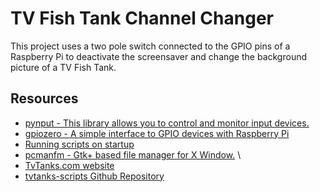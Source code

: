 
# TV Fish Tank Channel Changer
This project uses a two pole switch connected to the GPIO pins of a Raspberry Pi to deactivate the screensaver and change the background picture of a TV Fish Tank. 

## Resources 
* [pynput - This library allows you to control and monitor input devices.](https://pynput.readthedocs.io/en/latest/index.html)
* [gpiozero - A simple interface to GPIO devices with Raspberry Pi](https://gpiozero.readthedocs.io/en/stable/)
* [Running scripts on startup](https://learn.sparkfun.com/tutorials/how-to-run-a-raspberry-pi-program-on-startup/all#method-2-autostart)
* [pcmanfm - Gtk+ based file manager for X Window.](https://www.mankier.com/1/pcmanfm)
\
* [TvTanks.com website](https://tvtanks.com)
* [tvtanks-scripts Github Repository](https://github.com/martinvicknair)